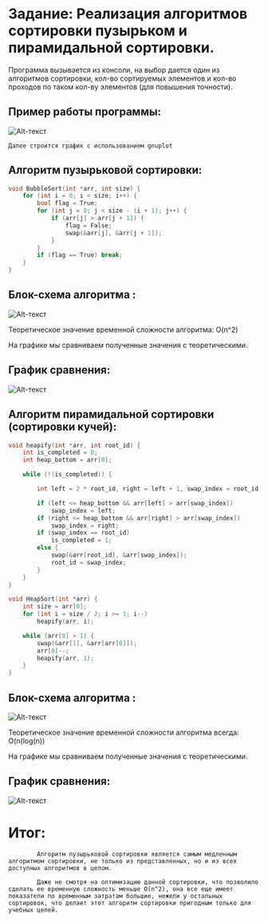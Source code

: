 # Задание: Реализация алгоритмов сортировки пузырьком и пирамидальной сортировки.

Программа вызывается из консоли, на выбор дается один из алгоритмов сортировки, кол-во сортируемых элементов и кол-во проходов по таком кол-ву элементов (для повышения точности).
## Пример работы программы: 

![Alt-текст](https://github.com/Kobanoss/bubble-heap_sort/blob/main/term.png)

    Далее строится график с использованием gnuplot



## Алгоритм пузырьковой сортировки:

``` C
void BubbleSort(int *arr, int size) {
    for (int i = 0; i < size; i++) {
        bool flag = True;
        for (int j = 0; j < size - (i + 1); j++) {
            if (arr[j] > arr[j + 1]) {
                flag = False;
                swap(&arr[j], &arr[j + 1]);
            }
        }
        if (flag == True) break;
    }
}
```
## Блок-схема алгоритма :
![Alt-текст](https://github.com/Kobanoss/bubble-heap_sort/blob/main/algo_bubble.png)

Теоретическое значение временной сложности алгоритма: O(n^2)

На графике мы сравниваем полученные значения с теоретическими.
## График сравнения:
![Alt-текст](https://github.com/Kobanoss/bubble-heap_sort/blob/main/bubble.png)



## Алгоритм пирамидальной сортировки (сортировки кучей):

``` C
void heapify(int *arr, int root_id) {
    int is_completed = 0;
    int heap_bottom = arr[0];

    while (!(is_completed)) {

        int left = 2 * root_id, right = left + 1, swap_index = root_id;

        if (left <= heap_bottom && arr[left] > arr[swap_index])
            swap_index = left;
        if (right <= heap_bottom && arr[right] > arr[swap_index])
            swap_index = right;
        if (swap_index == root_id)
            is_completed = 1;
        else {
            swap(&arr[root_id], &arr[swap_index]);
            root_id = swap_index;
        }
    }
}

void HeapSort(int *arr) {
    int size = arr[0];
    for (int i = size / 2; i >= 1; i--)
        heapify(arr, i);

    while (arr[0] > 1) {
        swap(&arr[1], &arr[arr[0]]);
        arr[0]--;
        heapify(arr, 1);
    }
}
```
## Блок-схема алгоритма :
![Alt-текст](https://github.com/Kobanoss/bubble-heap_sort/blob/main/algo_heap.png)

Теоретическое значение временной сложности алгоритма всегда: O(n(log(n))

На графике мы сравниваем полученные значения с теоретическими.
## График сравнения:
![Alt-текст](https://github.com/Kobanoss/bubble-heap_sort/blob/main/heap.png)

# Итог: 
            Алгоритм пузырьковой сортировки является самым медленным алгоритмом сортировки, не только из представленных, но и из всех доступных алгоритмов в целом.
            
            Даже не смотря на оптимизацию данной сортировки, что позволило сделать ее временную сложность меньше O(n^2), она все еще имеет показатели по временным затратам большие, нежели у остальных сортировок, что делает этот алгоритм сортировки пригодным только для учебных целей.

